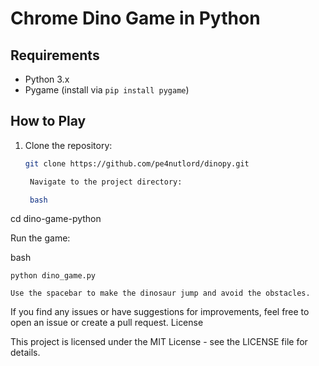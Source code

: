 # Chrome Dino Game in Python

## Requirements

- Python 3.x
- Pygame (install via `pip install pygame`)

## How to Play

1. Clone the repository:

   ```bash
   git clone https://github.com/pe4nutlord/dinopy.git

    Navigate to the project directory:

    bash

cd dino-game-python

Run the game:

bash

    python dino_game.py

    Use the spacebar to make the dinosaur jump and avoid the obstacles.

If you find any issues or have suggestions for improvements, feel free to open an issue or create a pull request.
License

This project is licensed under the MIT License - see the LICENSE file for details.
